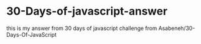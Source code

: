 # 30-Days-of-javascript-answer
this is my answer from 30 days of javascript challenge from Asabeneh/30-Days-Of-JavaScript
